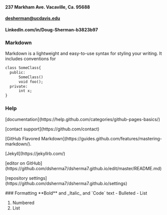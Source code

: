 #### 237 Markham Ave. Vacaville, Ca. 95688
#### desherman@ucdavis.edu
#### LinkedIn.com/in/Doug-Sherman-b3823b97


### Markdown

Markdown is a lightweight and easy-to-use syntax for styling your writing. It includes conventions for

```markdown
class SomeClass{
  public:
      SomeClass()
      void foo();
  private:
      int x;
}

```


### Help
<p>[documentation](https://help.github.com/categories/github-pages-basics/)</p>
<p>[contact support](https://github.com/contact)</p>
<p>[GitHub Flavored Markdown](https://guides.github.com/features/mastering-markdown/).</p>
<p>[Jekyll](https://jekyllrb.com/)</p>
<p>[editor on GitHub](https://github.com/dsherma7/dsherma7.github.io/edit/master/README.md)</p>
<p>[repository settings](https://github.com/dsherma7/dsherma7.github.io/settings)</p>
### Formatting
**Bold** and _Italic_ and `Code` text
- Bulleted
- List

1. Numbered
2. List
